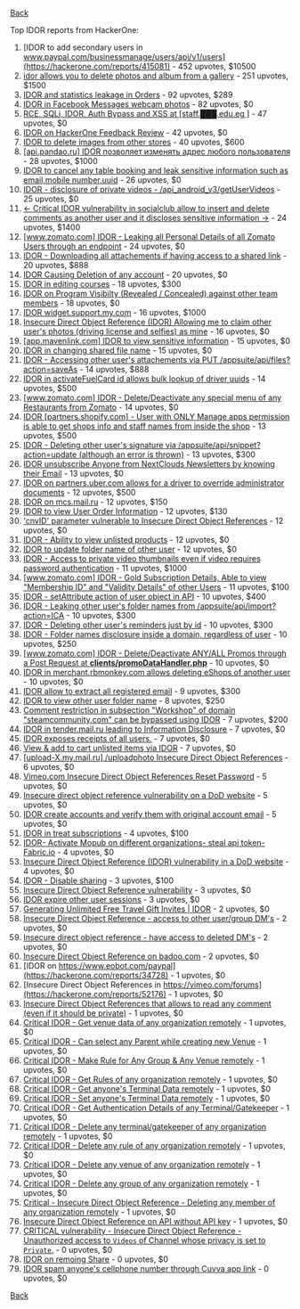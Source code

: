 [Back](../README.md)

Top IDOR reports from HackerOne:

1. [IDOR to add secondary users in www.paypal.com/businessmanage/users/api/v1/users](https://hackerone.com/reports/415081) - 452 upvotes, $10500
2. [idor allows you to delete photos and album from a gallery](https://hackerone.com/reports/380410) - 251 upvotes, $1500
3. [IDOR and statistics leakage in Orders](https://hackerone.com/reports/544329) - 92 upvotes, $289
4. [IDOR in Facebook Messages webcam photos](https://hackerone.com/reports/390346) - 82 upvotes, $0
5. [RCE, SQLi, IDOR, Auth Bypass and XSS at [staff.███.edu.eg ]](https://hackerone.com/reports/404874) - 47 upvotes, $0
6. [IDOR on HackerOne Feedback Review](https://hackerone.com/reports/262661) - 42 upvotes, $0
7. [IDOR to delete images from other stores](https://hackerone.com/reports/404797) - 40 upvotes, $600
8. [[api.pandao.ru] IDOR позволяет изменять адрес любого пользователя](https://hackerone.com/reports/484339) - 28 upvotes, $1000
9. [IDOR to cancel any table booking and leak sensitive information such as email,mobile number,uuid](https://hackerone.com/reports/265258) - 26 upvotes, $0
10. [IDOR - disclosure of private videos - /api_android_v3/getUserVideos](https://hackerone.com/reports/186279) - 25 upvotes, $0
11. [<- Critical IDOR vulnerability in socialclub allow to insert and delete comments as another user and it discloses sensitive information ->](https://hackerone.com/reports/204292) - 24 upvotes, $1400
12. [[www.zomato.com] IDOR - Leaking all Personal Details of all Zomato Users through an endpoint](https://hackerone.com/reports/269937) - 24 upvotes, $0
13. [IDOR - Downloading all attachements if having access to a shared link](https://hackerone.com/reports/194790) - 20 upvotes, $888
14. [IDOR Causing Deletion of any account](https://hackerone.com/reports/156537) - 20 upvotes, $0
15. [IDOR in editing courses](https://hackerone.com/reports/227522) - 18 upvotes, $300
16. [IDOR on Program Visibilty (Revealed / Concealed) against other team members](https://hackerone.com/reports/291721) - 18 upvotes, $0
17. [IDOR widget.support.my.com](https://hackerone.com/reports/328337) - 16 upvotes, $1000
18. [Insecure Direct Object Reference (IDOR) Allowing me to claim other user's photos (driving license and selfies) as mine](https://hackerone.com/reports/268167) - 16 upvotes, $0
19. [[app.mavenlink.com] IDOR to view sensitive information](https://hackerone.com/reports/283419) - 15 upvotes, $0
20. [IDOR in changing shared file name](https://hackerone.com/reports/547663) - 15 upvotes, $0
21. [IDOR - Accessing other user's attachements via PUT /appsuite/api/files?action=saveAs](https://hackerone.com/reports/204984) - 14 upvotes, $888
22. [IDOR in activateFuelCard id allows bulk lookup of driver uuids](https://hackerone.com/reports/254151) - 14 upvotes, $500
23. [[www.zomato.com] IDOR - Delete/Deactivate any special menu of any Restaurants from Zomato](https://hackerone.com/reports/264919) - 14 upvotes, $0
24. [IDOR [partners.shopify.com] - User with ONLY Manage apps permission is able to get shops info and staff names from inside the shop](https://hackerone.com/reports/243943) - 13 upvotes, $500
25. [IDOR - Deleting other user's signature via /appsuite/api/snippet?action=update (although an error is thrown)](https://hackerone.com/reports/199321) - 13 upvotes, $300
26. [IDOR unsubscribe Anyone from NextClouds Newsletters by knowing their Email](https://hackerone.com/reports/230328) - 13 upvotes, $0
27. [IDOR on partners.uber.com allows for a driver to override administrator documents](https://hackerone.com/reports/194594) - 12 upvotes, $500
28. [IDOR on mcs.mail.ru](https://hackerone.com/reports/312555) - 12 upvotes, $150
29. [IDOR to view User Order Information](https://hackerone.com/reports/287789) - 12 upvotes, $130
30. ['cnvID' parameter vulnerable to Insecure Direct Object References](https://hackerone.com/reports/265284) - 12 upvotes, $0
31. [IDOR - Ability to view unlisted products](https://hackerone.com/reports/172545) - 12 upvotes, $0
32. [IDOR to update folder name of other user](https://hackerone.com/reports/587687) - 12 upvotes, $0
33. [IDOR - Access to private video thumbnails even if video requires password authentication](https://hackerone.com/reports/197114) - 11 upvotes, $1000
34. [[www.zomato.com] IDOR - Gold Subscription Details, Able to view "Membership ID" and "Validity Details" of other Users](https://hackerone.com/reports/344145) - 11 upvotes, $100
35. [IDOR - setAttribute action of user object in API](https://hackerone.com/reports/285432) - 10 upvotes, $400
36. [IDOR - Leaking other user's folder names from /appsuite/api/import?action=ICA](https://hackerone.com/reports/199281) - 10 upvotes, $300
37. [IDOR - Deleting other user's reminders just by id](https://hackerone.com/reports/198969) - 10 upvotes, $300
38. [IDOR - Folder names disclosure inside a domain, regardless of user](https://hackerone.com/reports/194574) - 10 upvotes, $250
39. [[www.zomato.com] IDOR - Delete/Deactivate ANY/ALL Promos through a Post Request at **clients/promoDataHandler.php**](https://hackerone.com/reports/264754) - 10 upvotes, $0
40. [IDOR in merchant.rbmonkey.com allows deleting eShops of another user](https://hackerone.com/reports/281296) - 10 upvotes, $0
41. [IDOR allow to extract all registered email](https://hackerone.com/reports/302485) - 9 upvotes, $300
42. [IDOR to view other user folder name](https://hackerone.com/reports/333767) - 8 upvotes, $250
43. [Comment restriction in subsection "Workshop" of domain "steamcommunity.com" can be bypassed using IDOR](https://hackerone.com/reports/365504) - 7 upvotes, $200
44. [IDOR in tender.mail.ru leading to Information Disclosure](https://hackerone.com/reports/226640) - 7 upvotes, $0
45. [IDOR exposes receipts of all users.](https://hackerone.com/reports/283407) - 7 upvotes, $0
46. [View & add to cart unlisted items via IDOR](https://hackerone.com/reports/344284) - 7 upvotes, $0
47. [[upload-X.my.mail.ru] /uploadphoto Insecure Direct Object References](https://hackerone.com/reports/140548) - 6 upvotes, $0
48. [Vimeo.com Insecure Direct Object References Reset Password](https://hackerone.com/reports/42587) - 5 upvotes, $0
49. [Insecure direct object reference vulnerability on a DoD website](https://hackerone.com/reports/184933) - 5 upvotes, $0
50. [IDOR create accounts and verify them with original account email](https://hackerone.com/reports/244636) - 5 upvotes, $0
51. [IDOR in treat subscriptions](https://hackerone.com/reports/313050) - 4 upvotes, $100
52. [IDOR- Activate Mopub on different organizations- steal api token- Fabric.io](https://hackerone.com/reports/95552) - 4 upvotes, $0
53. [Insecure Direct Object Reference (IDOR) vulnerability in a DoD website](https://hackerone.com/reports/207099) - 4 upvotes, $0
54. [IDOR - Disable sharing](https://hackerone.com/reports/153905) - 3 upvotes, $100
55. [Insecure Direct Object Reference vulnerability](https://hackerone.com/reports/46397) - 3 upvotes, $0
56. [IDOR expire other user sessions](https://hackerone.com/reports/56511) - 3 upvotes, $0
57. [Generating Unlimited Free Travel Gift Invites | IDOR](https://hackerone.com/reports/49499) - 2 upvotes, $0
58. [Insecure Direct Object Reference - access to other user/group DM's](https://hackerone.com/reports/53858) - 2 upvotes, $0
59. [Insecure direct object reference - have access to deleted DM's](https://hackerone.com/reports/52646) - 2 upvotes, $0
60. [Insecure Direct Object Reference on badoo.com](https://hackerone.com/reports/126861) - 2 upvotes, $0
61. [IDOR on https://www.eobot.com/paypal](https://hackerone.com/reports/34728) - 1 upvotes, $0
62. [Insecure Direct Object References in https://vimeo.com/forums](https://hackerone.com/reports/52176) - 1 upvotes, $0
63. [Insecure Direct Object References that allows to read any comment (even if it should be private)](https://hackerone.com/reports/52181) - 1 upvotes, $0
64. [Critical IDOR - Get venue data of any organization remotely](https://hackerone.com/reports/120305) - 1 upvotes, $0
65. [Critical IDOR - Can select any Parent while creating new Venue](https://hackerone.com/reports/120312) - 1 upvotes, $0
66. [Critical IDOR - Make Rule for Any Group & Any Venue remotely](https://hackerone.com/reports/120318) - 1 upvotes, $0
67. [Critical IDOR - Get Rules of any organization remotely](https://hackerone.com/reports/120314) - 1 upvotes, $0
68. [Critical IDOR - Get anyone's Terminal Data remotely](https://hackerone.com/reports/120289) - 1 upvotes, $0
69. [Critical IDOR - Set anyone's Terminal Data remotely](https://hackerone.com/reports/120291) - 1 upvotes, $0
70. [Critical IDOR - Get Authentication Details of any Terminal/Gatekeeper](https://hackerone.com/reports/120293) - 1 upvotes, $0
71. [Critical IDOR - Delete any terminal/gatekeeper of any organization remotely](https://hackerone.com/reports/120288) - 1 upvotes, $0
72. [Critical IDOR - Delete any rule of any organization remotely](https://hackerone.com/reports/120126) - 1 upvotes, $0
73. [Critical IDOR - Delete any venue of any organization remotely](https://hackerone.com/reports/120123) - 1 upvotes, $0
74. [Critical IDOR - Delete any group of any organization remotely](https://hackerone.com/reports/120121) - 1 upvotes, $0
75. [Critical - Insecure Direct Object Reference - Deleting any member of any organization remotely](https://hackerone.com/reports/120115) - 1 upvotes, $0
76. [Insecure Direct Object Reference on API without API key](https://hackerone.com/reports/284963) - 1 upvotes, $0
77. [CRITICAL vulnerability - Insecure Direct Object Reference - Unauthorized access to `Videos` of Channel whose privacy is set to `Private`.](https://hackerone.com/reports/45960) - 0 upvotes, $0
78. [IDOR on remoing Share](https://hackerone.com/reports/85720) - 0 upvotes, $0
79. [IDOR spam anyone's cellphone number through Cuvva app link](https://hackerone.com/reports/232562) - 0 upvotes, $0


[Back](../README.md)